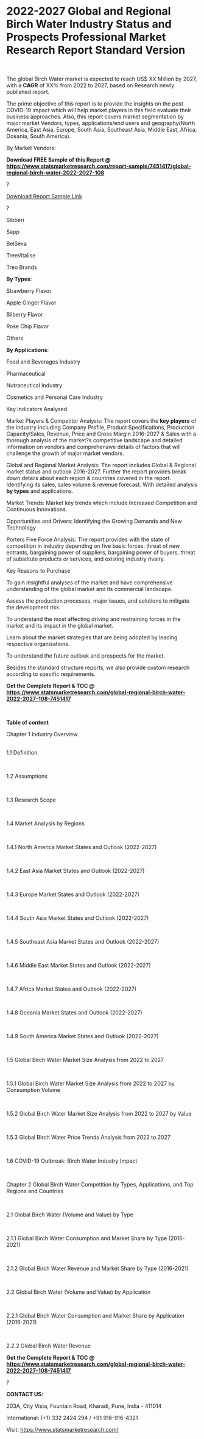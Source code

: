 <h1>2022-2027 Global and Regional Birch Water Industry Status and Prospects Professional Market Research Report Standard Version</h1><br/><p>The global Birch Water market is expected to reach US$ XX Million by 2027, with a <strong>CAGR</strong> of XX% from 2022 to 2027, based on Research newly published report.</p>
 
 
 
 <p>The prime objective of this report is to provide the insights on the post COVID-19 impact which will help market players in this field evaluate their business approaches. Also, this report covers market segmentation by major market Vendors, types, applications/end users and geography(North America, East Asia, Europe, South Asia, Southeast Asia, Middle East, Africa, Oceania, South America).</p>
 
 
 
 <p>By Market Vendors:</p>
 
 
 
 <div><b>Download FREE Sample of this Report @ <a href="https://www.statsmarketresearch.com/download-free-sample/7451417/global-regional-birch-water-2022-2027-108">https://www.statsmarketresearch.com/report-sample/7451417/global-regional-birch-water-2022-2027-108</a></b></div>
 
 
 
 <p>? </p>
 
 
 
 <p><a href="https://www.statsmarketresearch.com/download-free-sample/7451417/global-regional-birch-water-2022-2027-108">Download Report Sample Link</a></p>
 
 
 
 <p>? </p>
 
 
 
 <p>Sibberi</p>
 
 
 
 <p>Sapp</p>
 
 
 
 <p>BelSeva</p>
 
 
 
 <p>TreeVitalise</p>
 
 
 
 <p>Treo Brands</p>
 
 
 
 <p><strong>By Types</strong>:</p>
 
 
 
 <p>Strawberry Flavor</p>
 
 
 
 <p>Apple Ginger Flavor</p>
 
 
 
 <p>Bilberry Flavor</p>
 
 
 
 <p>Rose Chip Flavor</p>
 
 
 
 <p>Others</p>
 
 
 
 <p><strong><strong>By Applications</strong></strong>:</p>
 
 
 
 <p>Food and Beverages Industry</p>
 
 
 
 <p>Pharmaceutical</p>
 
 
 
 <p>Nutraceutical Industry</p>
 
 
 
 <p>Cosmetics and Personal Care Industry</p>
 
 
 
 <p>Key Indicators Analysed</p>
 
 
 
 <p>Market Players & Competitor Analysis: The report covers the <strong>key players</strong> of the industry including Company Profile, Product Specifications, Production Capacity/Sales, Revenue, Price and Gross Margin 2016-2027 & Sales with a thorough analysis of the market?s competitive landscape and detailed information on vendors and comprehensive details of factors that will challenge the growth of major market vendors.</p>
 
 
 
 <p>Global and Regional Market Analysis: The report includes Global & Regional market status and outlook 2016-2027. Further the report provides break down details about each region & countries covered in the report. Identifying its sales, sales volume & revenue forecast. With detailed analysis <strong>by types</strong> and applications.</p>
 
 
 
 <p>Market Trends: Market key trends which include Increased Competition and Continuous Innovations.</p>
 
 
 
 <p>Opportunities and Drivers: Identifying the Growing Demands and New Technology</p>
 
 
 
 <p>Porters Five Force Analysis: The report provides with the state of competition in industry depending on five basic forces: threat of new entrants, bargaining power of suppliers, bargaining power of buyers, threat of substitute products or services, and existing industry rivalry.</p>
 
 
 
 <p>Key Reasons to Purchase</p>
 
 
 
 <p>To gain insightful analyses of the market and have comprehensive understanding of the global market and its commercial landscape.</p>
 
 
 
 <p>Assess the production processes, major issues, and solutions to mitigate the development risk.</p>
 
 
 
 <p>To understand the most affecting driving and restraining forces in the market and its impact in the global market.</p>
 
 
 
 <p>Learn about the market strategies that are being adopted by leading respective organizations.</p>
 
 
 
 <p>To understand the future outlook and prospects for the market.</p>
 
 
 
 <p>Besides the standard structure reports, we also provide custom research according to specific requirements.</p>
 
 
 
 <div><b>Get the Complete Report & TOC @ <a href="https://www.statsmarketresearch.com/global-regional-birch-water-2022-2027-108-7451417">https://www.statsmarketresearch.com/global-regional-birch-water-2022-2027-108-7451417</a></b></div>
 
 
 
 <p><br />
 
 <b>Table of content</b></p>
 
 
 
 <p>Chapter 1 Industry Overview<br />
 
 <br />
 
 1.1 Definition<br />
 
 <br />
 
 1.2 Assumptions<br />
 
 <br />
 
 1.3 Research Scope<br />
 
 <br />
 
 1.4 Market Analysis by Regions<br />
 
 <br />
 
 1.4.1 North America Market States and Outlook (2022-2027)<br />
 
 <br />
 
 1.4.2 East Asia Market States and Outlook (2022-2027)<br />
 
 <br />
 
 1.4.3 Europe Market States and Outlook (2022-2027)<br />
 
 <br />
 
 1.4.4 South Asia Market States and Outlook (2022-2027)<br />
 
 <br />
 
 1.4.5 Southeast Asia Market States and Outlook (2022-2027)<br />
 
 <br />
 
 1.4.6 Middle East Market States and Outlook (2022-2027)<br />
 
 <br />
 
 1.4.7 Africa Market States and Outlook (2022-2027)<br />
 
 <br />
 
 1.4.8 Oceania Market States and Outlook (2022-2027)<br />
 
 <br />
 
 1.4.9 South America Market States and Outlook (2022-2027)<br />
 
 <br />
 
 1.5 Global Birch Water Market Size Analysis from 2022 to 2027<br />
 
 <br />
 
 1.5.1 Global Birch Water Market Size Analysis from 2022 to 2027 by Consumption Volume<br />
 
 <br />
 
 1.5.2 Global Birch Water Market Size Analysis from 2022 to 2027 by Value<br />
 
 <br />
 
 1.5.3 Global Birch Water Price Trends Analysis from 2022 to 2027<br />
 
 <br />
 
 1.6 COVID-19 Outbreak: Birch Water Industry Impact<br />
 
 <br />
 
 Chapter 2 Global Birch Water Competition by Types, Applications, and Top Regions and Countries<br />
 
 <br />
 
 2.1 Global Birch Water (Volume and Value) by Type<br />
 
 <br />
 
 2.1.1 Global Birch Water Consumption and Market Share by Type (2016-2021)<br />
 
 <br />
 
 2.1.2 Global Birch Water Revenue and Market Share by Type (2016-2021)<br />
 
 <br />
 
 2.2 Global Birch Water (Volume and Value) by Application<br />
 
 <br />
 
 2.2.1 Global Birch Water Consumption and Market Share by Application (2016-2021)<br />
 
 <br />
 
 2.2.2 Global Birch Water Revenue</p>
 
 
 
 <div><b>Get the Complete Report & TOC @ <a href="https://www.statsmarketresearch.com/global-regional-birch-water-2022-2027-108-7451417">https://www.statsmarketresearch.com/global-regional-birch-water-2022-2027-108-7451417</a></b></div>
 
 
 
 <p>? </p>
 
 
 
 <p><b>CONTACT US:</b><br />
 
 203A, City Vista, Fountain Road, Kharadi, Pune, India - 411014<br />
 
 International: (+1) 332 2424 294 / +91 916-916-4321<br />
 
 Visit: <a href="https://www.statsmarketresearch.com/">https://www.statsmarketresearch.com/</a></p>